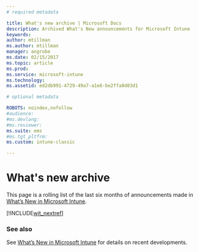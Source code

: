 ```yaml
---
# required metadata

title: What's new archive | Microsoft Docs
description: Archived What's New announcements for Microsoft Intune
keywords:
author: mtillman
ms.author: mtillman
manager: angrobe
ms.date: 02/15/2017
ms.topic: article
ms.prod:
ms.service: microsoft-intune
ms.technology:
ms.assetid: ed2db991-4729-49a7-a1e6-be2ffa0d03d1

# optional metadata

ROBOTS: noindex,nofollow
#audience:
#ms.devlang:
#ms.reviewer:
ms.suite: ems
#ms.tgt_pltfrm:
ms.custom: intune-classic

---
```

# What's new archive

This page is a rolling list of the last six months of announcements made in [What’s New in Microsoft Intune](whats-new-in-microsoft-intune.md).

[!INCLUDE[wit_nextref](../includes/whats-new-last-six-months.md)]

### See also
See [What’s New in Microsoft Intune](whats-new-in-microsoft-intune.md) for details on recent developments.
